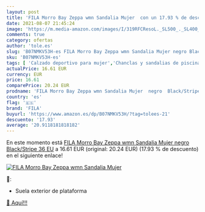 ```yaml
---
layout: post
title: 'FILA Morro Bay Zeppa wmn Sandalia Mujer  con un 17.93 % de descuento'
date: 2021-08-07 21:45:24
image: 'https://m.media-amazon.com/images/I/319RFCResoL._SL500_._SL400_.jpg'
comments: true
category: ofertas
author: 'tole.es'
slug: 'B07NMKV53H-es FILA Morro Bay Zeppa wmn Sandalia Mujer negro Black/Stripe...'
sku: 'B07NMKV53H-es'
tags: [ 'Calzado deportivo para mujer','Chanclas y sandalias de piscina para mujer','Zapatillas casual para mujer','Zapatillas y calzado deportivo para mujer','Zapatos','Zapatos para mujer','Zapatos y complementos','fila','sandalia', ]
actualPrice: 16.61 EUR
currency: EUR
price: 16.61
comparePrice: 20.24 EUR
prodname: 'FILA Morro Bay Zeppa wmn Sandalia Mujer  negro  Black/Stripe   36 EU'
country: 'es'
flag: '🇪🇸'
brand: 'FILA'
buyurl: 'https://www.amazon.es/dp/B07NMKV53H/?tag=tolees-21'
descuento: '17.93'
average: '20.9118181818182'
---
```


En este momento está [FILA Morro Bay Zeppa wmn Sandalia Mujer  negro  Black/Stripe   36 EU](https://www.amazon.es/dp/B07NMKV53H/?tag=tolees-21) a 16.61 EUR (original: 20.24 EUR) (17.93 %  de descuento) en el siguiente enlace!

[![FILA Morro Bay Zeppa wmn Sandalia Mujer ](https://m.media-amazon.com/images/I/319RFCResoL._SL500_._SL400_.jpg)](https://www.amazon.es/dp/B07NMKV53H/?tag=tolees-21)

🔎:

- Suela exterior de plataforma

[🛒 Aquí!!!](https://www.amazon.es/dp/B07NMKV53H/?tag=tolees-21)

